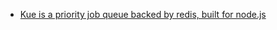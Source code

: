 - [Kue is a priority job queue backed by redis, built for node.js](https://github.com/Automattic/kue)
